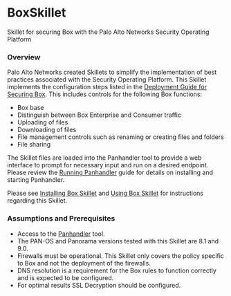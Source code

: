 # BoxSkillet
Skillet for securing Box with the Palo Alto Networks Security Operating Platform

### Overview
Palo Alto Networks created Skillets to simplify the implementation of best practices associated with the Security 
Operating Platform.  This Skillet implements the configuration steps listed in the 
[Deployment Guide for Securing Box](https://www.paloaltonetworks.com/resources/guides/securing-box-deployment-guide).
This includes controls for the following Box functions:
- Box base
- Distinguish between Box Enterprise and Consumer traffic
- Uploading of files
- Downloading of files
- File management controls such as renaming or creating files and folders
- File sharing

The Skillet files are loaded into the Panhandler tool to provide a web interface to prompt for necessary input and run 
on a desired endpoint.  Please review the [Running Panhandler](https://panhandler.readthedocs.io/en/latest/running.html) 
guide for details on installing and starting Panhandler.

Please see [Installing Box Skillet](docs/install.md) and [Using Box Skillet](docs/usage.md) for instructions 
regarding this Skillet.

### Assumptions and Prerequisites

- Access to the [Panhandler](https://panhandler.readthedocs.io/en/latest/) tool.
- The PAN-OS and Panorama versions tested with this Skillet are 8.1 and 9.0.
- Firewalls must be operational. This Skillet only covers the policy specific to Box and not the
deployment of the firewalls.
- DNS resolution is a requirement for the Box rules to function correctly and is expected to be configured.
- For optimal results SSL Decryption should be configured.